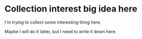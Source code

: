 # Collection interest big idea here

I'm trying to collect some interesting thing here.

Maybe I will do it latter, but I need to write it down here.